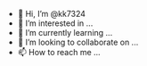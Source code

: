 - 👋 Hi, I’m @kk7324
- 👀 I’m interested in ...
- 🌱 I’m currently learning ...
- 💞️ I’m looking to collaborate on ...
- 📫 How to reach me ...

<!---
kk7324/kk7324 is a ✨ special ✨ repository because its `README.md` (this file) appears on your GitHub profile.
You can click the Preview link to take a look at your changes.
유선 웨어러블 마우스 제작 프로젝트

1. arduino ide 환견에서 mcu 제어함수
2. window system 환경 


--->
